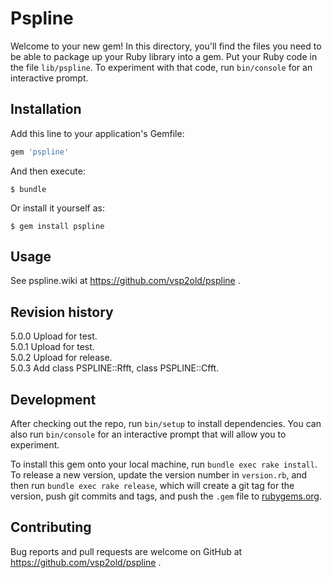 # Pspline

Welcome to your new gem! In this directory, you'll find the files you need to be able to package up your Ruby library into a gem. Put your Ruby code in the file `lib/pspline`. To experiment with that code, run `bin/console` for an interactive prompt.

## Installation

Add this line to your application's Gemfile:

```ruby
gem 'pspline'
```

And then execute:

    $ bundle

Or install it yourself as:

    $ gem install pspline

## Usage

See pspline.wiki at https://github.com/vsp2old/pspline .

## Revision history

5.0.0   Upload for test.   
5.0.1	Upload for test.   
5.0.2	Upload for release.   
5.0.3	Add class PSPLINE::Rfft, class PSPLINE::Cfft.   

## Development

After checking out the repo, run `bin/setup` to install dependencies. You can also run `bin/console` for an interactive prompt that will allow you to experiment.

To install this gem onto your local machine, run `bundle exec rake install`. To release a new version, update the version number in `version.rb`, and then run `bundle exec rake release`, which will create a git tag for the version, push git commits and tags, and push the `.gem` file to [rubygems.org](https://rubygems.org).

## Contributing

Bug reports and pull requests are welcome on GitHub at https://github.com/vsp2old/pspline .

